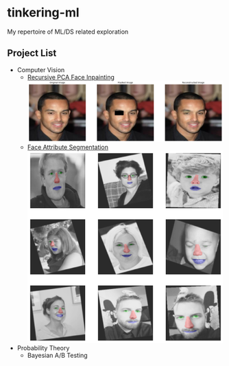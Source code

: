 # tinkering-ml

My repertoire of ML/DS related exploration

## Project List

- Computer Vision
  - [Recursive PCA Face Inpainting](computer_vision/recursive_pca_face_inpainting/)
    ![recursive pca face inpainting](computer_vision/recursive_pca_face_inpainting/asset/recpca.png)
  - [Face Attribute Segmentation](computer_vision/face_attr_segmentation/)
    ![face attr segmentation](computer_vision/face_attr_segmentation/asset/face_attr_segmentation.png)
- Probability Theory
  - Bayesian A/B Testing